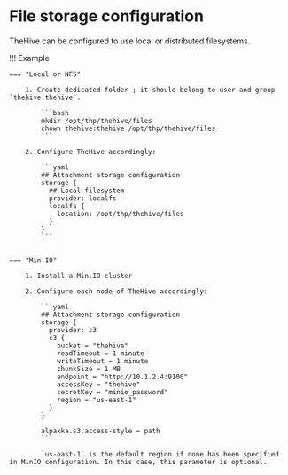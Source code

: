# File storage configuration

TheHive can be configured to use local or distributed filesystems. 

!!! Example

    === "Local or NFS"

        1. Create dedicated folder ; it should belong to user and group `thehive:thehive`.
        
            ```bash
            mkdir /opt/thp/thehive/files
            chown thehive:thehive /opt/thp/thehive/files
            ```

        2. Configure TheHive accordingly:

            ```yaml
            ## Attachment storage configuration
            storage {
              ## Local filesystem
              provider: localfs
              localfs {
                location: /opt/thp/thehive/files
              }
            }
            ```


    === "Min.IO" 

        1. Install a Min.IO cluster

        2. Configure each node of TheHive accordingly: 
 
            ```yaml
            ## Attachment storage configuration
            storage {
              provider: s3
              s3 {
                bucket = "thehive"
                readTimeout = 1 minute
                writeTimeout = 1 minute
                chunkSize = 1 MB
                endpoint = "http://10.1.2.4:9100"
                accessKey = "thehive"
                secretKey = "minio_password"
                region = "us-east-1"
              }
            }

            alpakka.s3.access-style = path
            ```

            `us-east-1` is the default region if none has been specified in MinIO configuration. In this case, this parameter is optional.